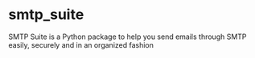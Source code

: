 # smtp_suite
SMTP Suite is a Python package to help you send emails through SMTP easily, securely and in an organized fashion
